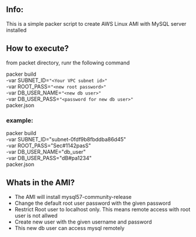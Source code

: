 ## Info:
This is a simple packer script to create AWS Linux AMI with MySQL server installed

## How to execute?

from packet directory, runr the following command

packer build \
-var SUBNET_ID=`"<Your VPC subnet id>"` \
-var ROOT_PASS=`"<new root password>"` \
-var DB_USER_NAME=`"<new db user>"` \
-var DB_USER_PASS=`"<password for new db user>"` \
packer.json


### example:


packer build \
-var SUBNET_ID="subnet-0fdf9b8fbddba86d45" \
-var ROOT_PASS="Sec#1142pasS" \
-var DB_USER_NAME="db_user" \
-var DB_USER_PASS="dB#pa1234" \
packer.json 



## Whats in the AMI?

- The AMI will install mysql57-community-release 
- Change the default root user password with the given password
- Restrict Root user to localhost only. This means remote access with root user is not allwed
- Create new user with the given username and password
- This new db user can access mysql remotely

